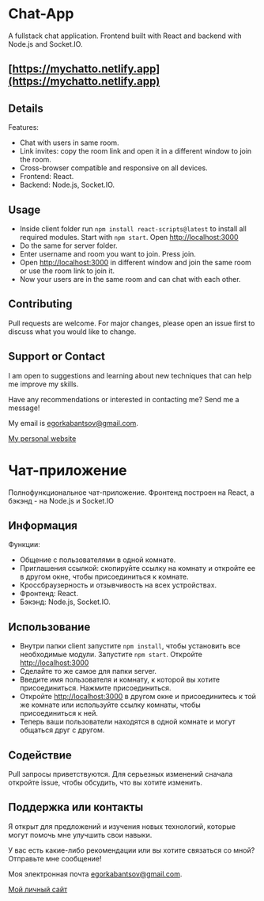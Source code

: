 # Chat-App
 A fullstack chat application. Frontend built with React and backend with Node.js and Socket.IO.
## [https://mychatto.netlify.app](https://mychatto.netlify.app)
 

## Details
Features:
* Chat with users in same room.
* Link invites: copy the room link and open it in a different window to join the room.
* Cross-browser compatible and responsive on all devices.
* Frontend: React.
* Backend: Node.js, Socket.IO.

## Usage
* Inside client folder run `npm install react-scripts@latest` to install all required modules. Start with `npm start`. Open [http://localhost:3000](http://localhost:3000)
* Do the same for server folder.
* Enter username and room you want to join. Press join.
* Open [http://localhost:3000](http://localhost:3000) in different window and join the same room or use the room link to join it.
* Now your users are in the same room and can chat with each other.

## Contributing
Pull requests are welcome. For major changes, please open an issue first to discuss what you would like to change.

## Support or Contact
I am open to suggestions and learning about new techniques that can help me improve my skills.

Have any recommendations or interested in contacting me? Send me a message! 

My email is egorkabantsov@gmail.com.

[My personal website](https://egorkabantsov.netlify.app/)


# Чат-приложение
 Полнофункциональное чат-приложение. Фронтенд построен на React, а бэкэнд - на Node.js и Socket.IO

## Информация
Функции:
* Общение с пользователями в одной комнате.
* Приглашения ссылкой: скопируйте ссылку на комнату и откройте ее в другом окне, чтобы присоединиться к комнате.
* Кроссбраузерность и отзывчивость на всех устройствах.
* Фронтенд: React.
* Бэкэнд: Node.js, Socket.IO.

## Использование
* Внутри папки client запустите `npm install`, чтобы установить все необходимые модули. Запустите `npm start`. Откройте [http://localhost:3000](http://localhost:3000)
* Сделайте то же самое для папки server.
* Введите имя пользователя и комнату, к которой вы хотите присоединиться. Нажмите присоединиться.
* Откройте [http://localhost:3000](http://localhost:3000) в другом окне и присоединитесь к той же комнате или используйте ссылку комнаты, чтобы присоединиться к ней.
* Теперь ваши пользователи находятся в одной комнате и могут общаться друг с другом.

## Содействие
Pull запросы приветствуются. Для серьезных изменений сначала откройте issue, чтобы обсудить, что вы хотите изменить.

## Поддержка или контакты
Я открыт для предложений и изучения новых технологий, которые могут помочь мне улучшить свои навыки.

У вас есть какие-либо рекомендации или вы хотите связаться со мной? Отправьте мне сообщение!

Моя электронная почта egorkabantsov@gmail.com.

[Мой личный сайт](https://egorkabantsov.netlify.app/ru)
